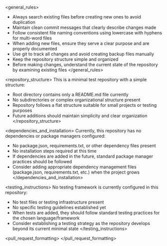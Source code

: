 <general_rules>
- Always search existing files before creating new ones to avoid duplication
- Maintain clean commit messages that clearly describe changes made
- Follow consistent file naming conventions using lowercase with hyphens for multi-word files
- When adding new files, ensure they serve a clear purpose and are properly documented
- Use git to track all changes and avoid creating backup files manually
- Keep the repository structure simple and organized
- Before making changes, understand the current state of the repository by examining existing files
</general_rules>

<repository_structure>
This is a minimal test repository with a simple structure:
- Root directory contains only a README.md file currently
- No subdirectories or complex organizational structure present
- Repository follows a flat structure suitable for small projects or testing purposes
- Future additions should maintain simplicity and clear organization
</repository_structure>

<dependencies_and_installation>
Currently, this repository has no dependencies or package managers configured:
- No package.json, requirements.txt, or other dependency files present
- No installation steps required at this time
- If dependencies are added in the future, standard package manager practices should be followed
- Consider adding appropriate dependency management files (package.json, requirements.txt, etc.) when the project grows
</dependencies_and_installation>

<testing_instructions>
No testing framework is currently configured in this repository:
- No test files or testing infrastructure present
- No specific testing guidelines established yet
- When tests are added, they should follow standard testing practices for the chosen language/framework
- Consider establishing a testing strategy as the repository develops beyond its current minimal state
</testing_instructions>

<pull_request_formatting>
</pull_request_formatting>
